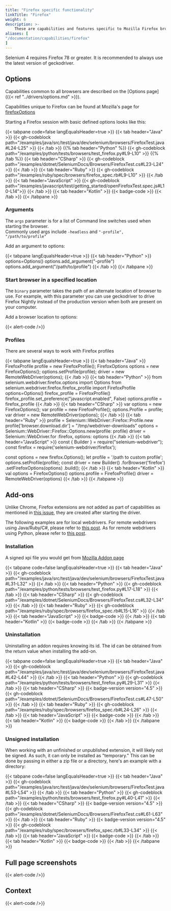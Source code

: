 ```yaml
---
title: "Firefox specific functionality"
linkTitle: "Firefox"
weight: 6
description: >-
    These are capabilities and features specific to Mozilla Firefox browsers.
aliases: [
"/documentation/capabilities/firefox"
]
---
```


Selenium 4 requires Firefox 78 or greater. It is recommended to always use the latest version of geckodriver.

## Options

Capabilities common to all browsers are described on the [Options page]({{< ref "../drivers/options.md" >}}).

Capabilities unique to Firefox can be found at Mozilla's page for [firefoxOptions](https://developer.mozilla.org/en-US/docs/Web/WebDriver/Capabilities/firefoxOptions)

Starting a Firefox session with basic defined options looks like this:

{{< tabpane code=false langEqualsHeader=true >}}
{{< tab header="Java" >}}
{{< gh-codeblock path="/examples/java/src/test/java/dev/selenium/browsers/FirefoxTest.java#L24-L25" >}}
{{< /tab >}}
{{% tab header="Python" %}}
{{< gh-codeblock path="/examples/python/tests/browsers/test_firefox.py#L9-L10" >}}
{{% /tab %}}
{{< tab header="CSharp" >}}
{{< gh-codeblock path="/examples/dotnet/SeleniumDocs/Browsers/FirefoxTest.cs#L23-L24" >}}
{{< /tab >}}
{{< tab header="Ruby" >}}
{{< gh-codeblock path="/examples/ruby/spec/browsers/firefox_spec.rb#L9-L10" >}}
{{< /tab >}}
{{< tab header="JavaScript" >}}
{{< gh-codeblock path="/examples/javascript/test/getting_started/openFirefoxTest.spec.js#L10-L14">}}
{{< /tab >}}
{{< tab header="Kotlin" >}}
{{< badge-code >}}
{{< /tab >}}
{{< /tabpane >}}

### Arguments

The `args` parameter is for a list of Command line switches used when starting the browser.  
Commonly used args include `-headless` and `"-profile", "/path/to/profile"`

Add an argument to options:

<div>
{{< tabpane langEqualsHeader=true >}}
  {{< tab header="Python" >}}
options=Options()
options.add_argument("-profile")
options.add_argument("/path/to/profile")
  {{< /tab >}}
{{< /tabpane >}}
</div>

### Start browser in a specified location

The `binary` parameter takes the path of an alternate location of browser to use. For example, with this parameter you can
use geckodriver to drive Firefox Nightly instead of the production version when both are present on your computer.

Add a browser location to options:

{{< alert-code />}}

### Profiles

There are several ways to work with Firefox profiles

<div>
{{< tabpane langEqualsHeader=true >}}
  {{< tab header="Java" >}}
FirefoxProfile profile = new FirefoxProfile();
FirefoxOptions options = new FirefoxOptions();
options.setProfile(profile);
driver = new RemoteWebDriver(options);
  {{< /tab >}}
  {{< tab header="Python" >}}
from selenium.webdriver.firefox.options import Options
from selenium.webdriver.firefox.firefox_profile import FirefoxProfile
options=Options()
firefox_profile = FirefoxProfile()
firefox_profile.set_preference("javascript.enabled", False)
options.profile = firefox_profile
  {{< /tab >}}
  {{< tab header="CSharp" >}}
var options = new FirefoxOptions();
var profile = new FirefoxProfile();
options.Profile = profile;
var driver = new RemoteWebDriver(options);
  {{< /tab >}}
  {{< tab header="Ruby" >}}
profile = Selenium::WebDriver::Firefox::Profile.new
profile['browser.download.dir'] = "/tmp/webdriver-downloads"
options = Selenium::WebDriver::Firefox::Options.new(profile: profile)
driver = Selenium::WebDriver.for :firefox, options: options
  {{< /tab >}}
  {{< tab header="JavaScript" >}}
const { Builder } = require("selenium-webdriver");
const firefox = require('selenium-webdriver/firefox');

const options = new firefox.Options();
let profile = '/path to custom profile';
options.setProfile(profile);
const driver = new Builder()
    .forBrowser('firefox')
    .setFirefoxOptions(options)
    .build();
  {{< /tab >}}
  {{< tab header="Kotlin" >}}
val options = FirefoxOptions()
options.profile = FirefoxProfile()
driver = RemoteWebDriver(options)
  {{< /tab >}}
{{< /tabpane >}}
</div>

## Add-ons

Unlike Chrome, Firefox extensions are not added as part of capabilities as mentioned in [this issue](https://github.com/SeleniumHQ/selenium/issues/10278), they are created after starting the driver.

The following examples are for local webdrivers. For remote webdrivers using Java/Ruby/C#, please refer to [this post](https://docs.saucelabs.com/web-apps/automated-testing/selenium/selenium4/#install-and-uninstall-add-ons). As for remote webdrivers using Python, please refer to [this post](https://github.com/saucelabs/sauce-docs/issues/1621).

### Installation

A signed xpi file you would get from [Mozilla Addon page](https://addons.mozilla.org/en-US/firefox/) 

{{< tabpane code=false langEqualsHeader=true >}}
{{< tab header="Java" >}}
{{< gh-codeblock path="/examples/java/src/test/java/dev/selenium/browsers/FirefoxTest.java#L31-L32" >}}
{{< /tab >}}
{{< tab header="Python" >}}
{{< gh-codeblock path="/examples/python/tests/browsers/test_firefox.py#L17-L18" >}}
{{< /tab >}}
{{< tab header="CSharp" >}}
{{< gh-codeblock path="/examples/dotnet/SeleniumDocs/Browsers/FirefoxTest.cs#L32-L34" >}}
{{< /tab >}}
{{< tab header="Ruby" >}}
{{< gh-codeblock path="/examples/ruby/spec/browsers/firefox_spec.rb#L15-L16" >}}
{{< /tab >}}
{{< tab header="JavaScript" >}}
{{< badge-code >}}
{{< /tab >}}
{{< tab header="Kotlin" >}}
{{< badge-code >}}
{{< /tab >}}
{{< /tabpane >}}

### Uninstallation

Uninstalling an addon requires knowing its id. The id can be obtained from the return value when installing the add-on.

{{< tabpane code=false langEqualsHeader=true >}}
{{< tab header="Java" >}}
{{< gh-codeblock path="/examples/java/src/test/java/dev/selenium/browsers/FirefoxTest.java#L42-L44" >}}
{{< /tab >}}
{{< tab header="Python" >}}
{{< gh-codeblock path="/examples/python/tests/browsers/test_firefox.py#L29-L31" >}}
{{< /tab >}}
{{< tab header="CSharp" >}}
{{< badge-version version="4.5" >}}
{{< gh-codeblock path="/examples/dotnet/SeleniumDocs/Browsers/FirefoxTest.cs#L47-L50" >}}
{{< /tab >}}
{{< tab header="Ruby" >}}
{{< gh-codeblock path="/examples/ruby/spec/browsers/firefox_spec.rb#L24-L26" >}}
{{< /tab >}}
{{< tab header="JavaScript" >}}
{{< badge-code >}}
{{< /tab >}}
{{< tab header="Kotlin" >}}
{{< badge-code >}}
{{< /tab >}}
{{< /tabpane >}}

### Unsigned installation

When working with an unfinished or unpublished extension, it will likely not be signed. As such, it can only
be installed as "temporary." This can be done by passing in either a zip file or a directory, here's an 
example with a directory:

{{< tabpane code=false langEqualsHeader=true >}}
{{< tab header="Java" >}}
{{< gh-codeblock path="/examples/java/src/test/java/dev/selenium/browsers/FirefoxTest.java#L53-L54" >}}
{{< /tab >}}
{{< tab header="Python" >}}
{{< gh-codeblock path="/examples/python/tests/browsers/test_firefox.py#L40-L41" >}}
{{< /tab >}}
{{< tab header="CSharp" >}}
{{< badge-version version="4.5" >}}
{{< gh-codeblock path="/examples/dotnet/SeleniumDocs/Browsers/FirefoxTest.cs#L61-L63" >}}
{{< /tab >}}
{{< tab header="Ruby" >}}
{{< badge-version version="4.5" >}}
{{< gh-codeblock path="/examples/ruby/spec/browsers/firefox_spec.rb#L33-L34" >}}
{{< /tab >}}
{{< tab header="JavaScript" >}}
{{< badge-code >}}
{{< /tab >}}
{{< tab header="Kotlin" >}}
{{< badge-code >}}
{{< /tab >}}
{{< /tabpane >}}

## Full page screenshots

{{< alert-code />}}

## Context

{{< alert-code />}}
